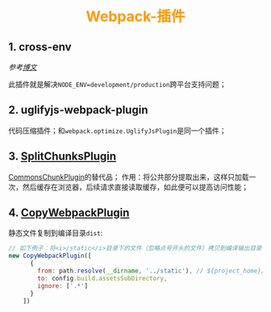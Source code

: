 # <div style="text-align:center;color:#FF9900">Webpack-插件</div>

## 1. cross-env

*参考[博文](https://blog.csdn.net/qq_26927285/article/details/78105510)*

此插件就是解决`NODE_ENV=development/production`跨平台支持问题；

## 2. uglifyjs-webpack-plugin
代码压缩插件；和`webpack.optimize.UglifyJsPlugin`是同一个插件；


## 3. [SplitChunksPlugin]
[CommonsChunkPlugin]的替代品；
作用：将公共部分提取出来，这样只加载一次，然后缓存在浏览器，后续请求直接读取缓存，如此便可以提高访问性能；


## 4. [CopyWebpackPlugin]
静态文件复制到编译目录`dist`:
```js
// 如下例子：将<i>/static</i>目录下的文件（忽略点号开头的文件）拷贝到编译输出目录
new CopyWebpackPlugin([
      {
        from: path.resolve(__dirname, '../static'), // ${project_home}/static
        to: config.build.assetsSubDirectory,
        ignore: ['.*']
      }
    ])
```









[SplitChunksPlugin]: https://webpack.docschina.org/plugins/split-chunks-plugin/
[CommonsChunkPlugin]: https://webpack.docschina.org/plugins/commons-chunk-plugin/
[CopyWebpackPlugin]: https://webpack.docschina.org/plugins/copy-webpack-plugin/
